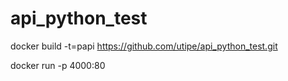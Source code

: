 # api_python_test
docker build -t=papi https://github.com/utipe/api_python_test.git


docker run -p 4000:80
